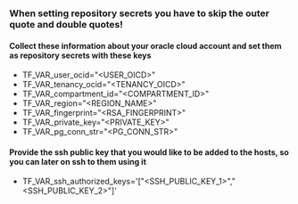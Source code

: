 ### When setting repository secrets you have to skip the outer quote and double quotes!
#### Collect these information about your oracle cloud account and set them as repository secrets with these keys

- TF_VAR_user_ocid="<USER_OICD>"
- TF_VAR_tenancy_ocid="<TENANCY_OICD>"
- TF_VAR_compartment_id="<COMPARTMENT_ID>"
- TF_VAR_region="<REGION_NAME>"
- TF_VAR_fingerprint="<RSA_FINGERPRINT>"
- TF_VAR_private_key="<PRIVATE_KEY>"
- TF_VAR_pg_conn_str="<PG_CONN_STR>"

#### Provide the ssh public key that you would like to be added to the hosts, so you can later on ssh to them using it

- TF_VAR_ssh_authorized_keys='["<SSH_PUBLIC_KEY_1>","<SSH_PUBLIC_KEY_2>"]'

